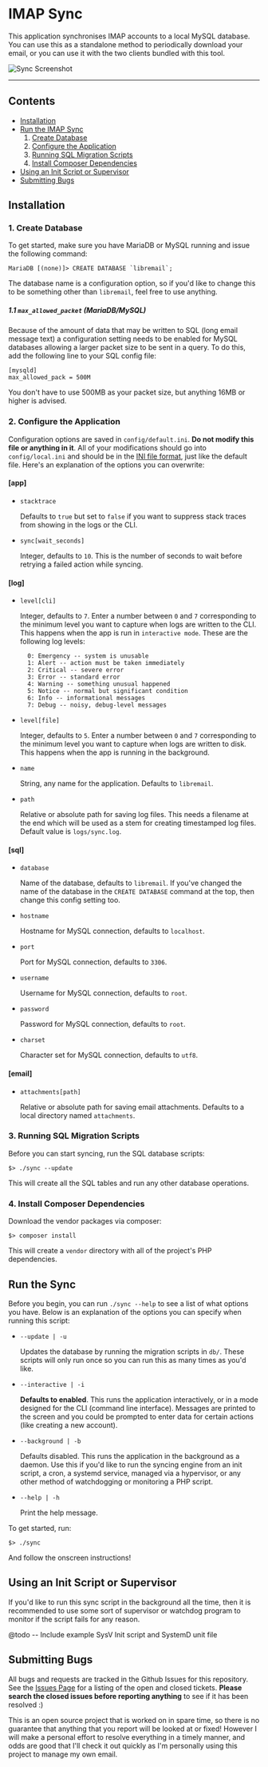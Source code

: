 # IMAP Sync

This application synchronises IMAP accounts to a local MySQL database. You can
use this as a standalone method to periodically download your email, or you can
use it with the two clients bundled with this tool.

![Sync Screenshot](http://mikegioia.github.io/libremail/images/sync_screenshot.png)

---

## Contents

- [Installation](https://github.com/mikegioia/libremail/tree/master/sync#installation)
- [Run the IMAP Sync](https://github.com/mikegioia/libremail/tree/master/sync#run-the-sync)
    1. [Create Database](https://github.com/mikegioia/libremail/tree/master/sync#1-create-database)
    2. [Configure the Application](https://github.com/mikegioia/libremail/tree/master/sync#2-configure-the-application)
    3. [Running SQL Migration Scripts](https://github.com/mikegioia/libremail/tree/master/sync#3-running-sql-migration-scripts)
    4. [Install Composer Dependencies](https://github.com/mikegioia/libremail/tree/master/sync#4-install-composer-dependencies)
- [Using an Init Script or Supervisor](https://github.com/mikegioia/libremail/tree/master/sync#using-an-init-script-or-supervisor)
- [Submitting Bugs](https://github.com/mikegioia/libremail/tree/master/sync#submitting-bugs)

## Installation

### 1. Create Database

To get started, make sure you have MariaDB or MySQL running and issue the
following command:

    MariaDB [(none)]> CREATE DATABASE `libremail`;

The database name is a configuration option, so if you'd like to change this to
be something other than `libremail`, feel free to use anything.

##### 1.1 `max_allowed_packet` (MariaDB/MySQL)

Because of the amount of data that may be written to SQL (long email message text)
a configuration setting needs to be enabled for MySQL databases allowing a larger
packet size to be sent in a query. To do this, add the following line to your SQL
config file:

    [mysqld]
    max_allowed_pack = 500M
    
You don't have to use 500MB as your packet size, but anything 16MB or higher is advised.

### 2. Configure the Application

Configuration options are saved in `config/default.ini`. **Do not modify this
file or anything in it**. All of your modifications should go into
`config/local.ini` and should be in the
[INI file format](https://en.wikipedia.org/wiki/INI_file), just like the default
file. Here's an explanation of the options you can overwrite:

#### [app]

* `stacktrace`

  Defaults to `true` but set to `false` if you want to suppress stack traces
  from showing in the logs or the CLI.

* `sync[wait_seconds]`

  Integer, defaults to `10`. This is the number of seconds to wait before
  retrying a failed action while syncing.

#### [log]

* `level[cli]`

  Integer, defaults to `7`. Enter a number between `0` and `7` corresponding to
the minimum level you want to capture when logs are written to the CLI. This
happens when the app is run in `interactive mode`. These are the following log
levels:

        0: Emergency -- system is unusable
        1: Alert -- action must be taken immediately
        2: Critical -- severe error
        3: Error -- standard error
        4: Warning -- something unusual happened
        5: Notice -- normal but significant condition
        6: Info -- informational messages
        7: Debug -- noisy, debug-level messages

* `level[file]`

  Integer, defaults to `5`. Enter a number between `0` and `7` corresponding to
the minimum level you want to capture when logs are written to disk. This
happens when the app is running in the background.

* `name`

  String, any name for the application. Defaults to `libremail`.

* `path`

  Relative or absolute path for saving log files. This needs a filename at the
  end which will be used as a stem for creating timestamped log files. Default
  value is `logs/sync.log`.

#### [sql]

* `database`

  Name of the database, defaults to `libremail`. If you've changed the name of
  the database in the `CREATE DATABASE` command at the top, then change this
  config setting too.

* `hostname`

  Hostname for MySQL connection, defaults to `localhost`.

* `port`

  Port for MySQL connection, defaults to `3306`.

* `username`

  Username for MySQL connection, defaults to `root`.

* `password`

  Password for MySQL connection, defaults to `root`.

* `charset`

  Character set for MySQL connection, defaults to `utf8`.

#### [email]

* `attachments[path]`

  Relative or absolute path for saving email attachments. Defaults to a local
directory named `attachments`.

### 3. Running SQL Migration Scripts

Before you can start syncing, run the SQL database scripts:

    $> ./sync --update

This will create all the SQL tables and run any other database operations.

### 4. Install Composer Dependencies

Download the vendor packages via composer:

    $> composer install

This will create a `vendor` directory with all of the project's PHP
dependencies.

## Run the Sync

Before you begin, you can run `./sync --help` to see a list of what options you
have. Below is an explanation of the options you can specify when running this
script:

* `--update | -u`

  Updates the database by running the migration scripts in `db/`. These scripts
  will only run once so you can run this as many times as you'd like.

* `--interactive | -i`

  **Defaults to enabled**. This runs the application interactively, or in a mode
  designed for the CLI (command line interface). Messages are printed to the
  screen and you could be prompted to enter data for certain actions (like
  creating a new account).

* `--background | -b`

  Defaults disabled. This runs the application in the background as a daemon.
  Use this if you'd like to run the syncing engine from an init script, a cron,
  a systemd service, managed via a hypervisor, or any other method of
  watchdogging or monitoring a PHP script.

* `--help | -h`

  Print the help message.

To get started, run:

    $> ./sync

And follow the onscreen instructions!

## Using an Init Script or Supervisor

If you'd like to run this sync script in the background all the time, then it
is recommended to use some sort of supervisor or watchdog program to monitor if
the script fails for any reason.

@todo -- Include example SysV Init script and SystemD unit file

## Submitting Bugs

All bugs and requests are tracked in the Github Issues for this repository. See
the [Issues Page](https://github.com/mikegioia/libremail/issues) for a listing
of the open and closed tickets. **Please search the closed issues before
reporting anything** to see if it has been resolved :)

This is an open source project that is worked on in spare time, so there is no
guarantee that anything that you report will be looked at or fixed! However I
will make a personal effort to resolve everything in a timely manner, and odds
are good that I'll check it out quickly as I'm personally using this project to
manage my own email.